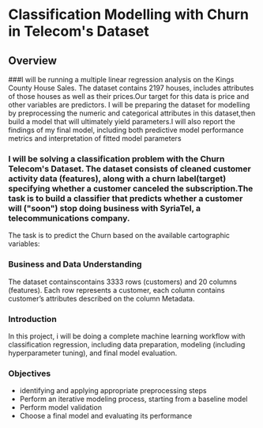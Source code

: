 # Classification Modelling with Churn in Telecom's Dataset
## Overview
###I will be running a multiple linear regression analysis on the Kings County House Sales. The dataset contains 2197 houses, includes attributes of those houses as well as their prices.Our target for this data is price and other variables are predictors. I will be preparing the dataset for modelling by preprocessing the numeric and categorical attributes in this dataset,then build a model that will ultimately yield parameters.I will also report the findings of my final model, including both predictive model performance metrics and interpretation of fitted model parameters

### I will be solving a classification problem with the Churn Telecom's Dataset. The dataset consists of cleaned customer activity data (features), along with a churn label(target) specifying whether a customer canceled the subscription.The task is to build a classifier that predicts whether a customer will ("soon") stop doing business with SyriaTel, a telecommunications company. 
The task is to predict the Churn based on the available cartographic variables:

### Business and Data Understanding
The dataset containscontains 3333 rows (customers) and 20 columns (features). Each row represents a customer, each column contains customer’s attributes described on the column Metadata.

### Introduction
In this project, i will be doing a complete machine learning workflow with classification regression, including data preparation, modeling (including hyperparameter tuning), and final model evaluation.
### Objectives
- identifying and applying appropriate preprocessing steps
- Perform an iterative modeling process, starting from a baseline model
-  Perform model validation
- Choose a final model and evaluating its performance
